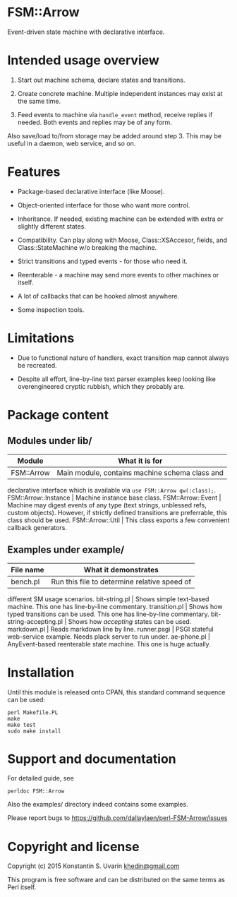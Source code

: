 # FSM::Arrow

Event-driven state machine with declarative interface.

# Intended usage overview

1. Start out machine schema, declare states and transitions.

2. Create concrete machine. 
Multiple independent instances may exist at the same time.

3. Feed events to machine via `handle_event` method, receive replies if needed.
Both events and replies may be of any form.

Also save/load to/from storage may be added around step 3.
This may be useful in a daemon, web service, and so on.

# Features

* Package-based declarative interface (like Moose).

* Object-oriented interface for those who want more control.

* Inheritance. If needed, existing machine can be extended with 
extra or slightly different states.

* Compatibility. Can play along with Moose, Class::XSAccesor,
fields, and Class::StateMachine w/o breaking the machine.

* Strict transitions and typed events - for those who need it.

* Reenterable - a machine may send more events to other machines or itself.

* A lot of callbacks that can be hooked almost anywhere.

* Some inspection tools.

# Limitations

* Due to functional nature of handlers, exact transition map
cannot always be recreated.

* Despite all effort, line-by-line text parser examples keep looking like 
overengineered cryptic rubbish, which they probably are.

# Package content

## Modules under lib/

Module               | What it is for
---|---
FSM::Arrow           | Main module, contains machine schema class and
declarative interface which is available via `use FSM::Arrow qw(:class);`.
FSM::Arrow::Instance | Machine instance base class.
FSM::Arrow::Event    | Machine may digest events of any type 
(text strings, unblessed refs, custom objects). 
However, if strictly defined transitions are preferrable,
this class should be used.
FSM::Arrow::Util     | This class exports a few convenient callback generators.

## Examples under example/

File name               | What it demonstrates
---|---
bench.pl                | Run this file to determine relative speed of
different SM usage scenarios.
bit-string.pl           | Shows simple text-based machine.
This one has line-by-line commentary.
transition.pl           | Shows how typed transitions can be used.
This one has line-by-line commentary.
bit-string-accepting.pl | Shows how *accepting* states can be used. 
markdown.pl             | Reads markdown line by line.
runner.psgi             | PSGI stateful web-service example.
Needs plack server to run under.
ae-phone.pl             | AnyEvent-based reenterable state machine.
This one is huge actually.

# Installation

Until this module is released onto CPAN, this standard command sequence
can be used:

    perl Makefile.PL
    make
    make test
    sudo make install

# Support and documentation

For detailed guide, see

    perldoc FSM::Arrow

Also the examples/ directory indeed contains some examples.

Please report bugs to https://github.com/dallaylaen/perl-FSM-Arrow/issues

# Copyright and license

Copyright (c) 2015 Konstantin S. Uvarin <khedin@gmail.com>

This program is free software and can be distributed on the same terms
as Perl itself.
